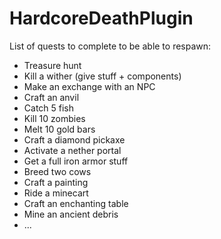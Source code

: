 # HardcoreDeathPlugin

List of quests to complete to be able to respawn:

- Treasure hunt
- Kill a wither (give stuff + components)
- Make an exchange with an NPC
- Craft an anvil
- Catch 5 fish
- Kill 10 zombies
- Melt 10 gold bars
- Craft a diamond pickaxe
- Activate a nether portal
- Get a full iron armor stuff
- Breed two cows
- Craft a painting
- Ride a minecart
- Craft an enchanting table
- Mine an ancient debris
- ...
